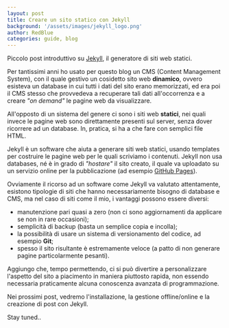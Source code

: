 ```yaml
---
layout: post
title: Creare un sito statico con Jekyll
background: '/assets/images/jekyll_logo.png'
author: RedBlue
categories: guide, blog
---
```


Piccolo post introduttivo su [Jekyll](https://jekyllrb.com/), il generatore di siti web statici.

Per tantissimi anni ho usato per questo blog un CMS (Content Management System), con il quale gestivo un cosidetto sito web **dinamico**, ovvero esisteva un database in cui tutti i dati del sito erano memorizzati, ed era poi il CMS stesso che provvedeva a recuperare tali dati all'occorrenza e a creare _"on demand"_ le pagine web da visualizzare.

All'opposto di un sistema del genere ci sono i siti web **statici**, nei quali invece le pagine web sono direttamente presenti sul server, senza dover ricorrere ad un database. In, pratica, si ha a che fare con semplici file HTML.

Jekyll è un software che aiuta a generare siti web statici, usando templates per costruire le pagine web per le quali scriviamo i contenuti. Jekyll non usa databases, né è in grado di _"hostare"_ il sito creato, il quale va uploadato su un servizio online per la pubblicazione (ad esempio [GitHub Pages](https://pages.github.com/)).

Ovviamente il ricorso ad un software come Jekyll va valutato attentamente, esistono tipologie di siti che hanno necessariamente bisogno di database e CMS, ma nel caso di siti come il mio, i vantaggi possono essere diversi:

* manutenzione pari quasi a zero (non ci sono aggiornamenti da applicare se non in rare occasioni);
* semplicità di backup (basta un semplice copia e incolla);
* la possibilità di usare un sistema di versionamento del codice, ad esempio **Git**;
* spesso il sito risultante è estremamente veloce (a patto di non generare pagine particolarmente pesanti).

Aggiungo che, tempo permettendo, ci si può divertire a personalizzare l'aspetto del sito a piacimento in maniera piuttosto rapida, non essendo necessaria praticamente alcuna conoscenza avanzata di programmazione.

Nei prossimi post, vedremo l'installazione, la gestione offline/online e la creazione di post con Jekyll.

Stay tuned..